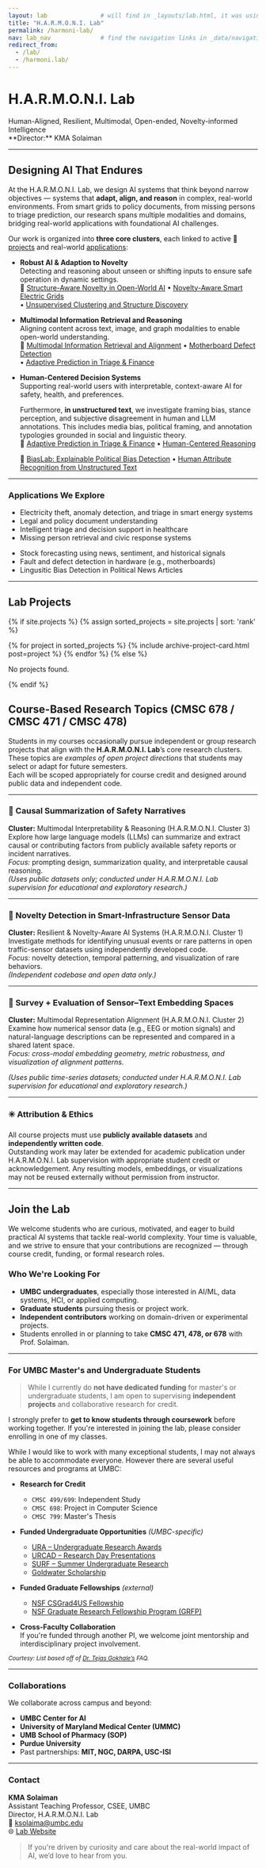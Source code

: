 ```yaml
---
layout: lab               # will find in _layouts/lab.html, it was using single.html before
title: "H.A.R.M.O.N.I. Lab"
permalink: /harmoni-lab/
nav: lab_nav              # find the navigation links in _data/navigation.yml
redirect_from:
  - /lab/
  - /harmoni.lab/
---
```


# H.A.R.M.O.N.I. Lab

<!-- ### **Human-Aligned, Resilient, Multimodal, Open-ended, Novelty-Informed Intelligence**   -->
<div class="lab-name-enum">
  <span class="h">H</span>uman-<span class="a">A</span>ligned, 
  <span class="r">R</span>esilient, 
  <span class="m">M</span>ultimodal, 
  <span class="o">O</span>pen-ended, 
  <span class="n">N</span>ovelty-informed 
  <span class="i">I</span>ntelligence
</div>  
**Director:** KMA Solaiman

---

## Designing AI That Endures

At the H.A.R.M.O.N.I. Lab, we design AI systems that think beyond narrow objectives — systems that **adapt, align, and reason** in complex, real-world environments. From smart grids to policy documents, from missing persons to triage prediction, our research spans multiple modalities and domains, bridging real-world applications with foundational AI challenges.

Our work is organized into **three core clusters**, each linked to active 📌 [projects](#lab-projects) and real-world [applications](#applications-we-explore):

- **Robust AI & Adaption to Novelty**  
  Detecting and reasoning about unseen or shifting inputs to ensure safe operation in dynamic settings.  
  📌 [Structure-Aware Novelty in Open-World AI](#structure-aware-novelty) • [Novelty-Aware Smart Electric Grids](#smart-electric-grid)  
  • [Unsupervised Clustering and Structure Discovery](#clustering-algos)

- **Multimodal Information Retrieval and Reasoning**  
  Aligning content across text, image, and graph modalities to enable open-world understanding.  
  📌 [Multimodal Information Retrieval and Alignment](#multimodal-information-retrieval) • [Motherboard Defect Detection](#motherboard-defect-detection)  
  • [Adaptive Prediction in Triage & Finance](#triage-and-stock-market)

- **Human-Centered Decision Systems**  
  Supporting real-world users with interpretable, context-aware AI for safety, health, and preferences.  
  <!-- - **Human-Centered NLP and Subjective Bias**  -->
  Furthermore, <b>in unstructured text</b>, we investigate framing bias, stance perception, and subjective disagreement in human and LLM annotations. This includes media bias, political framing, and annotation typologies grounded in social and linguistic theory.  
  📌 [Adaptive Prediction in Triage & Finance](#triage-and-stock-market) • [Human-Centered Reasoning](#human-centered-reasoning) <br>
  <!-- - **Human-Centered NLP and Subjective Bias**  
    We investigate framing bias, stance perception, and subjective disagreement in human and LLM annotations. This includes media bias, political framing, and annotation typologies grounded in social and linguistic theory.   -->
    📌 [BiasLab: Explainable Political Bias Detection](#political-bias-1)
     • [Human Attribute Recognition from Unstructured Text]()

<!-- supporting real-time decisions or interfacing with end-users  -->
---

### Applications We Explore

- Electricity theft, anomaly detection, and triage in smart energy systems  
- Legal and policy document understanding  
- Intelligent triage and decision support in healthcare  
- Missing person retrieval and civic response systems  
<!-- - Mental health content support (exploratory)   -->
- Stock forecasting using news, sentiment, and historical signals  
- Fault and defect detection in hardware (e.g., motherboards)
- Lingusitic Bias Detection in Political News Articles

---

## Lab Projects

{% if site.projects %}
  {% assign sorted_projects = site.projects | sort: 'rank' %}

  {% for project in sorted_projects %}
      {% include archive-project-card.html post=project %}
  {% endfor %}
{% else %}
  <p>No projects found.</p>
{% endif %}


<!-- COMMENT: to filter (e.g., by category or tag) -->
<!-- {% for project in site.projects %}
  {% if project.website-separation-category == "c1" %}
    {% include archive-single.html post=project %}
  {% endif %}
{% endfor %} -->


<!-- Publicaitons in a iframe -->
<!-- <iframe src="/publications/" width="100%" height="1600px" style="border:none;"></iframe> -->


## Course-Based Research Topics (CMSC 678 / CMSC 471 / CMSC 478)

Students in my courses occasionally pursue independent or group research projects that align with the **H.A.R.M.O.N.I. Lab**’s core research clusters.  
These topics are *examples of open project directions* that students may select or adapt for future semesters.  
Each will be scoped appropriately for course credit and designed around public data and independent code.

---

### 🔹 Causal Summarization of Safety Narratives  
**Cluster:** Multimodal Interpretability & Reasoning (H.A.R.M.O.N.I. Cluster 3)  
Explore how large language models (LLMs) can summarize and extract causal or contributing factors from publicly available safety reports or incident narratives.  
*Focus:* prompting design, summarization quality, and interpretable causal reasoning.  
*(Uses public datasets only; conducted under H.A.R.M.O.N.I. Lab supervision for educational and exploratory research.)*

---

### 🔹 Novelty Detection in Smart-Infrastructure Sensor Data  
**Cluster:** Resilient & Novelty-Aware AI Systems (H.A.R.M.O.N.I. Cluster 1)  
Investigate methods for identifying unusual events or rare patterns in open traffic-sensor datasets using independently developed code.  
*Focus:* novelty detection, temporal patterning, and visualization of rare behaviors.  
*(Independent codebase and open data only.)*


---

### 🔹 Survey + Evaluation of Sensor–Text Embedding Spaces
**Cluster:** Multimodal Representation Alignment (H.A.R.M.O.N.I. Cluster 2)   
Examine how numerical sensor data (e.g., EEG or motion signals) and natural-language descriptions can be represented and compared in a shared latent space.   
*Focus: cross-modal embedding geometry, metric robustness, and visualization of alignment patterns.*    
<!-- (cosine, DTW, correlation) -->
*(Uses public time-series datasets; conducted under H.A.R.M.O.N.I. Lab supervision for educational and exploratory research.)*

---

<!-- ### 🔹 Additional Topics  
Students may also propose related projects in areas such as:  
- Human-Centered Reasoning and Decision Support  
- Multimodal Retrieval and Alignment  
- Trustworthy AI in Critical Systems   -->

<!-- --- -->

### ✳️ Attribution & Ethics  
All course projects must use **publicly available datasets** and **independently written code**.  
Outstanding work may later be extended for academic publication under H.A.R.M.O.N.I. Lab supervision with appropriate student credit or acknowledgement.
Any resulting models, embeddings, or visualizations may not be reused externally without permission from instructor.

---


## Join the Lab

We welcome students who are curious, motivated, and eager to build practical AI systems that tackle real-world complexity. Your time is valuable, and we strive to ensure that your contributions are recognized — through course credit, funding, or formal research roles.

### Who We're Looking For
- **UMBC undergraduates**, especially those interested in AI/ML, data systems, HCI, or applied computing.
- **Graduate students** pursuing thesis or project work.
- **Independent contributors** working on domain-driven or experimental projects.
- Students enrolled in or planning to take **CMSC 471, 478, or 678** with Prof. Solaiman.

---
### For UMBC Master's and Undergraduate Students

> While I currently do **not have dedicated funding** for master's or undergraduate students, I am open to supervising **independent projects** and collaborative research for credit.

I strongly prefer to **get to know students through coursework** before working together. If you're interested in joining the lab, please consider enrolling in one of my classes.  

<!-- ### Ways to Join -->

While I would like to work with many exceptional students, I may not always be able to accommodate everyone. However there are several useful resources and programs at UMBC: 

- **Research for Credit**  
  - `CMSC 499/699`: Independent Study  
  - `CMSC 698`: Project in Computer Science  
  - `CMSC 799`: Master's Thesis

- **Funded Undergraduate Opportunities** *(UMBC-specific)*  
  - [URA – Undergraduate Research Awards](https://ur.umbc.edu/ura/)  
  - [URCAD – Research Day Presentations](https://ur.umbc.edu/urcad/)  
  - [SURF – Summer Undergraduate Research](https://ur.umbc.edu/summer-research-opportunities/)  
  - [Goldwater Scholarship](https://goldwater.scholarsapply.org/)  

- **Funded Graduate Fellowships** *(external)*  
  - [NSF CSGrad4US Fellowship](https://www.nsf.gov/careers/graduate/csgrad4us.jsp)  
  - [NSF Graduate Research Fellowship Program (GRFP)](https://www.nsfgrfp.org/)

- **Cross-Faculty Collaboration**  
  If you're funded through another PI, we welcome joint mentorship and interdisciplinary project involvement.

<small>*Courtesy: List based off of [Dr. Tejas Gokhale’s](https://www.tejasgokhale.com/faq.html) FAQ.*</small>

---

### Collaborations
We collaborate across campus and beyond:
- **UMBC Center for AI**
- **University of Maryland Medical Center (UMMC)**
- **UMB School of Pharmacy (SOP)**
- **Purdue University**
- Past partnerships: **MIT, NGC, DARPA, USC-ISI**

---

### Contact

**KMA Solaiman**  
Assistant Teaching Professor, CSEE, UMBC  
Director, H.A.R.M.O.N.I. Lab  
📧 [ksolaima@umbc.edu](mailto:ksolaima@umbc.edu)  
🌐 [Lab Website](https://ksolaiman.github.io/harmoni-lab/)

> If you're driven by curiosity and care about the real-world impact of AI, we’d love to hear from you.
